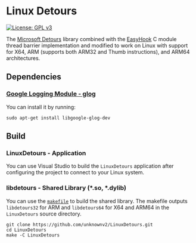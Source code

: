 # Linux Detours
[![License: GPL v3](https://img.shields.io/badge/License-GPL%20v3-blue.svg)](https://www.gnu.org/licenses/gpl-3.0)

The [Microsoft Detours](https://github.com/Microsoft/Detours) library combined with the [EasyHook](https://github.com/EasyHook/EasyHook) C module thread barrier implementation and modified to work on Linux with support for X64, ARM (supports both ARM32 and Thumb instructions), and ARM64 architectures.


## Dependencies

### [Google Logging Module - glog](https://github.com/google/glog)

You can install it by running:

```
sudo apt-get install libgoogle-glog-dev
```

## Build

### LinuxDetours - Application
You can use Visual Studio to build the `LinuxDetours` application after configuring the project to connect to your Linux system.

### libdetours - Shared Library (*.so, *.dylib)

You can use the [`makefile`](LinuxDetours/Makefile) to build the shared library. The makefile outputs `libdetours32` for ARM and `libdetours64` for X64 and ARM64 in the `LinuxDetours` source directory.

```
git clone https://github.com/unknownv2/LinuxDetours.git
cd LinuxDetours
make -C LinuxDetours
```